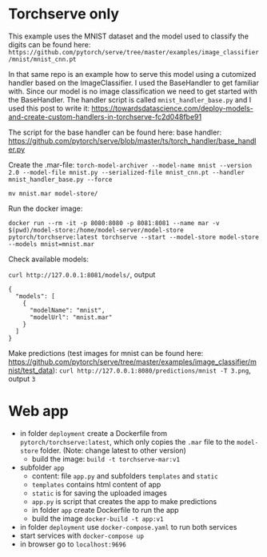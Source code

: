 # Torchserve only
This example uses the MNIST dataset and the model used to classify the digits can be found here:
```https://github.com/pytorch/serve/tree/master/examples/image_classifier/mnist/mnist_cnn.pt```

In that same repo is an example how to serve this model using a cutomized handler based on the ImageClassifier. I used the BaseHandler to get familiar with. Since our model is no image classification we need to get started with the BaseHandler. The handler script is called ```mnist_handler_base.py``` and I used this post to write it: https://towardsdatascience.com/deploy-models-and-create-custom-handlers-in-torchserve-fc2d048fbe91

The script for the base handler can be found here: base handler: https://github.com/pytorch/serve/blob/master/ts/torch_handler/base_handler.py

Create the .mar-file:
```torch-model-archiver --model-name mnist --version 2.0 --model-file mnist.py --serialized-file mnist_cnn.pt --handler mnist_handler_base.py --force```

```mv mnist.mar model-store/```

Run the docker image:
```
docker run --rm -it -p 8080:8080 -p 8081:8081 --name mar -v $(pwd)/model-store:/home/model-server/model-store  pytorch/torchserve:latest torchserve --start --model-store model-store --models mnist=mnist.mar
```

Check available models:

```curl http://127.0.0.1:8081/models/```, output
```
{
  "models": [
    {
      "modelName": "mnist",
      "modelUrl": "mnist.mar"
    }
  ]
}

```

Make predictions (test images for mnist can be found here: https://github.com/pytorch/serve/tree/master/examples/image_classifier/mnist/test_data):
```curl http://127.0.0.1:8080/predictions/mnist -T 3.png```, output  ```3```

# Web app

* in folder ```deployment``` create a Dockerfile from ```pytorch/torchserve:latest```, which only copies the ```.mar``` file to the ```model-store``` folder. (Note: change latest to other version)
    * build the image: ```build -t torchserve-mar:v1```
* subfolder ```app```
    * content: file ```app.py``` and subfolders ```templates``` and ```static```
    * ```templates``` contains html content of app
    * ```static``` is for saving the uploaded images
    * ```app.py``` is script that creates the app to make predictions
    * in folder ```app``` create Dockerfile to run the app
    * build the image ```docker-build -t app:v1```
* in folder ```deployment``` use ```docker-compose.yaml``` to run both services
* start services with ```docker-compose up```
* in browser go to ```localhost:9696```

